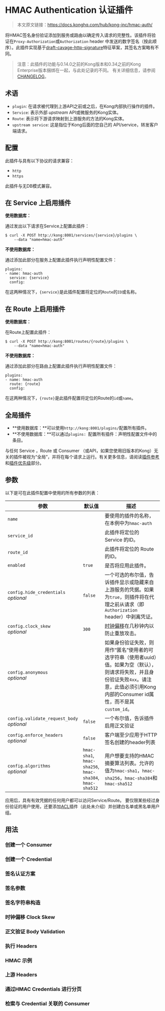 # HMAC Authentication 认证插件

> 本文原文链接：https://docs.konghq.com/hub/kong-inc/hmac-auth/

将HMAC签名身份验证添加到服务或路由以确定传入请求的完整性。该插件将验证在`Proxy-Authorization`或`Authorization` header 中发送的数字签名（按此顺序）。此插件实现基于[draft-cavage-http-signature](https://tools.ietf.org/html/draft-cavage-http-signatures)特征草案，其签名方案略有不同。

> 注意：此插件的功能与0.14.0之前的Kong版本和0.34之前的Kong Enterprise版本捆绑在一起，与此处记录的不同。
有关详细信息，请参阅[CHANGELOG](https://github.com/Kong/kong/blob/master/CHANGELOG.md)。

## 术语

- `plugin`: 在请求被代理到上游API之前或之后，在Kong内部执行操作的插件。
- `Service`: 表示外部 *upstream* API或微服务的Kong实体。
- `Route`: 表示将下游请求映射到上游服务的方法的Kong实体。
- `upstream service`: 这是指位于Kong后面的您自己的 API/service，转发客户端请求。

## 配置

此插件与具有以下协议的请求兼容：

- `http`
- `https`

此插件与无DB模式兼容。

## 在 Service 上启用插件

**使用数据库：**

通过发出以下请求在Service上配置此插件：
```
$ curl -X POST http://kong:8001/services/{service}/plugins \
    --data "name=hmac-auth" 
```

**不使用数据库：**

通过添加此部分在服务上配置此插件执行声明性配置文件：

```
plugins:
- name: hmac-auth
  service: {service}
  config: 
```
在这两种情况下，`{service}`是此插件配置将定位的`Route`的`ID`或名称。

## 在 Route 上启用插件

**使用数据库：**

在Route上配置此插件：

```
$ curl -X POST http://kong:8001/routes/{route}/plugins \
    --data "name=hmac-auth" 
```

**不使用数据库：**

通过添加此部分在路由上配置此插件执行声明性配置文件：

```
plugins:
- name: hmac-auth
  route: {route}
  config: 
```

在这两种情况下，`{route}`是此插件配置将定位的Route的`id`或`name`。

## 全局插件

- **使用数据库：**可以使用`http://kong:8001/plugins/`配置所有插件。
- **不使用数据库：**可以通过`plugins: `配置所有插件：声明性配置文件中的条目。

与任何 Service ，Route 或 Consumer （或API，如果您使用旧版本的Kong）无关的插件被视为“全局”，并将在每个请求上运行。有关更多信息，请阅读[插件参考](https://docs.konghq.com/latest/admin-api/#add-plugin)和[插件优先级](https://docs.konghq.com/latest/admin-api/#precedence)部分。

## 参数

以下是可在此插件配置中使用的所有参数的列表：

| 参数 | 默认值 | 描述 |
| ---- | ------ | ---- |
| `name` |  |  要使用的插件的名称，在本例中为`hmac-auth`  |
| `service_id` |  | 此插件将定位的 Service 的ID。|
| `route_id` |  |  此插件将定位的 Route 的ID。 |
| `enabled` |  `true` | 是否将应用此插件。  |
| `config.hide_credentials` <br> *optional* |  `false` | 一个可选的布尔值，告诉插件显示或隐藏来自上游服务的凭据。如果为`true`，则插件将在代理之前从请求（即`Authorization` header）中剥离凭证。  |
| `config.clock_skew` <br> *optional* |  `300` | [时钟偏移](https://tools.ietf.org/html/draft-cavage-http-signatures-00#section-3.4)在几秒钟内以防止重放攻击。 | 
| `config.anonymous` <br> *optional* | | 如果身份验证失败，则用作“匿名”使用者的可选字符串（使用者uuid）值。如果为空（默认），则请求将失败，并且身份验证失败`4xx`。请注意，此值必须引用Kong内部的Consumer id属性，而不是其`custom_id`。  |
| `config.validate_request_body` <br> *optional* | `false` | 一个布尔值，告诉插件启用正文验证 |
| `config.enforce_headers` <br> *optional* | `false` |  客户端至少应用于HTTP签名创建的header列表 |
| `config.algorithms` <br> *optional* | `hmac-sha1`,<br> `hmac-sha256`,<br> `hmac-sha384`,<br> `hmac-sha512` | 用户想要支持的HMAC摘要算法列表。允许的值为`hmac-sha1`，`hmac-sha256`，`hmac-sha384`和`hmac-sha512`|

应用后，具有有效凭据的任何用户都可以访问Service/Route。
要仅限某些经过身份验证的用户使用，还要添加[ACL](https://docs.konghq.com/plugins/acl/)插件（此处未介绍）并创建白名单或黑名单用户组。

## 用法

### 创建一个 Consumer
### 创建一个 Credential
### 签名认证方案
### 签名参数
### 签名字符串构造


### 时钟偏移 Clock Skew
### 正文验证 Body Validation
### 执行 Headers
### HMAC 示例
### 上游 Headers
### 通过HMAC Credentials 进行分页
### 检索与 Credential 关联的 Consumer








